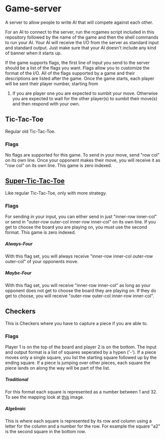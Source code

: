 # Game-server
A server to allow people to write AI that will compete against each other.

For an AI to connect to the server, run the rcgames script included in
this repository followed by the name of the game and then the shell
commands to run your AI. Your AI will receive the I/O from the server
as standard input and standard output. Just make sure that your AI
doesn't include any kind of banner when it starts up.

If the game supports flags, the first line of input you send to the
server should be a list of the flags you want. Flags allow you to
customize the format of the I/O. All of the flags supported by a game
and their descriptions are listed after the game. Once the game
starts, each player will be sent their player number, starting from
1. If you are player one you are expected to sumbit your
move. Otherwise you are expected to wait for the other player(s) to
sumbit their move(s) and then respond with your own.

## Tic-Tac-Toe

Regular old Tic-Tac-Toe.

### Flags

No flags are supported for this game. To send in your move, send "row
col" on its own line. Once your opponent makes their move, you will
receive it as "row col" on its own line. This game is zero indexed.

## [Super-Tic-Tac-Toe](http://www.scheinerman.net/jonah/supertictactoe.html)

Like regular Tic-Tac-Toe, only with more strategy.

### Flags

For sending in your input, you can either send in just "inner-row
inner-col" or send in "outer-row outer-col inner-row inner-col" on its
own line. If you get to choose the board you are playing on, you must
use the second format. This game is zero indexed.

##### Always-Four

With this flag set, you will always receive "inner-row inner-col
outer-row outer-col" of your opponents move.

##### Maybe-Four

With this flag set, you will receive "inner-row inner-col" as long as
your opponent does not get to choose the board they are playing on. If
they do get to choose, you will receive "outer-row outer-col inner-row
inner-col".

## Checkers

This is Checkers where you have to capture a piece if you are able to.

### Flags

Player 1 is on the top of the board and player 2 is on the bottom. The
input and output format is a list of squares seperated by a hypen
('-'). If a piece moves only a single square, you list the starting
square followed up by the ending square. If a piece is jumping over
other pieces, each square the piece lands on along the way will be
part of the list.

##### Traditional

For this format each square is represented as a number between 1 and
32. To see the mapping look at
[this](http://media-2.web.britannica.com/eb-media/43/57543-004-1F90064A.jpg)
image.

##### Algebraic

This is where each square is represented by its row and column using a
letter for the column and a number for the row. For example the square
"a2" is the second square in the bottom row.